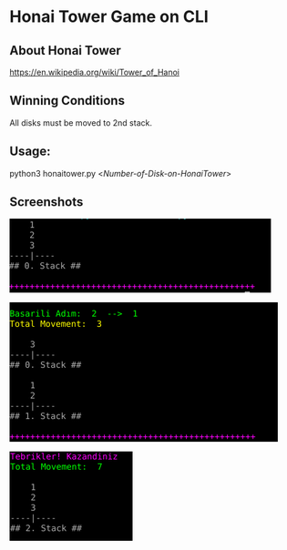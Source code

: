 # Honai Tower Game on CLI

## About Honai Tower

https://en.wikipedia.org/wiki/Tower_of_Hanoi

## Winning Conditions

All disks must be moved to 2nd stack.

## Usage:

python3 honaitower.py <_Number-of-Disk-on-HonaiTower_>

## Screenshots

![Honai-Tower](images/Image1.png)

![Honai-Tower](images/Image2.png)

![Honai-Tower](images/Image3.png)

